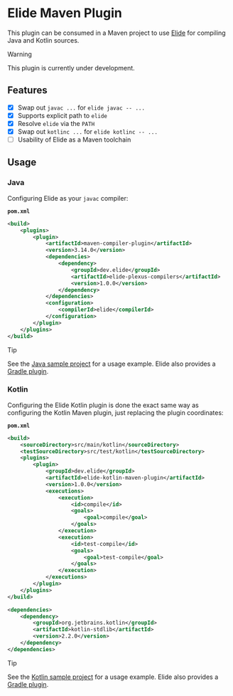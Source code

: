 # Elide Maven Plugin

This plugin can be consumed in a Maven project to use [Elide](https://elide.dev) for compiling Java and Kotlin sources.

> [!WARNING]
> This plugin is currently under development.

## Features

- [x] Swap out `javac ...` for `elide javac -- ...`
- [x] Supports explicit path to `elide`
- [x] Resolve `elide` via the `PATH`
- [x] Swap out `kotlinc ...` for `elide kotlinc -- ...`
- [ ] Usability of Elide as a Maven toolchain

## Usage

### Java

Configuring Elide as your `javac` compiler:

**`pom.xml`**
```xml
<build>
    <plugins>
        <plugin>
            <artifactId>maven-compiler-plugin</artifactId>
            <version>3.14.0</version>
            <dependencies>
                <dependency>
                    <groupId>dev.elide</groupId>
                    <artifactId>elide-plexus-compilers</artifactId>
                    <version>1.0.0</version>
                </dependency>
            </dependencies>
            <configuration>
                <compilerId>elide</compilerId>
            </configuration>
        </plugin>
    </plugins>
</build>
```

> [!TIP]
> See the [Java sample project](sample-java) for a usage example. Elide also provides
> a [Gradle plugin](https://github.com/elide-dev/gradle).

### Kotlin

Configuring the Elide Kotlin plugin is done the exact same way as configuring the Kotlin Maven plugin, just replacing 
the plugin coordinates:

**`pom.xml`**
```xml
<build>
    <sourceDirectory>src/main/kotlin</sourceDirectory>
    <testSourceDirectory>src/test/kotlin</testSourceDirectory>
    <plugins>
        <plugin>
            <groupId>dev.elide</groupId>
            <artifactId>elide-kotlin-maven-plugin</artifactId>
            <version>1.0.0</version>
            <executions>
                <execution>
                    <id>compile</id>
                    <goals>
                        <goal>compile</goal>
                    </goals>
                </execution>
                <execution>
                    <id>test-compile</id>
                    <goals>
                        <goal>test-compile</goal>
                    </goals>
                </execution>
            </executions>
        </plugin>
    </plugins>
</build>

<dependencies>
    <dependency>
        <groupId>org.jetbrains.kotlin</groupId>
        <artifactId>kotlin-stdlib</artifactId>
        <version>2.2.0</version>
    </dependency>
</dependencies>
```

> [!TIP]
> See the [Kotlin sample project](sample-kotlin) for a usage example. Elide also provides
> a [Gradle plugin](https://github.com/elide-dev/gradle).